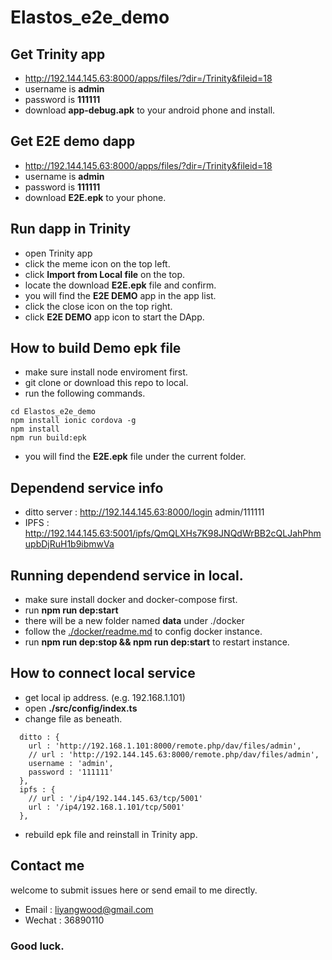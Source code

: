 # Elastos_e2e_demo

## Get Trinity app
* http://192.144.145.63:8000/apps/files/?dir=/Trinity&fileid=18
* username is **admin**
* password is **111111**
* download **app-debug.apk** to your android phone and install.

## Get E2E demo dapp
* http://192.144.145.63:8000/apps/files/?dir=/Trinity&fileid=18
* username is **admin**
* password is **111111**
* download **E2E.epk** to your phone.

## Run dapp in Trinity
* open Trinity app
* click the meme icon on the top left.
* click **Import from Local file** on the top.
* locate the download **E2E.epk** file and confirm.
* you will find the **E2E DEMO** app in the app list.
* click the close icon on the top right.
* click **E2E DEMO** app icon to start the DApp.

## How to build Demo epk file
* make sure install node enviroment first.
* git clone or download this repo to local.
* run the following commands.
```
cd Elastos_e2e_demo
npm install ionic cordova -g
npm install
npm run build:epk
```
* you will find the **E2E.epk** file under the current folder.

## Dependend service info
* ditto server : http://192.144.145.63:8000/login admin/111111
* IPFS : http://192.144.145.63:5001/ipfs/QmQLXHs7K98JNQdWrBB2cQLJahPhmupbDjRuH1b9ibmwVa

## Running dependend service in local.
* make sure install docker and docker-compose first.
* run **npm run dep:start**
* there will be a new folder named **data** under ./docker
* follow the [./docker/readme.md](./docker/readme.md) to config docker instance.
* run **npm run dep:stop && npm run dep:start** to restart instance.

## How to connect local service
* get local ip address. (e.g. 192.168.1.101)
* open **./src/config/index.ts**
* change file as beneath.
```
  ditto : {
    url : 'http://192.168.1.101:8000/remote.php/dav/files/admin',
    // url : 'http://192.144.145.63:8000/remote.php/dav/files/admin',
    username : 'admin',
    password : '111111'
  },
  ipfs : {
    // url : '/ip4/192.144.145.63/tcp/5001'
    url : '/ip4/192.168.1.101/tcp/5001'
  },
```
* rebuild epk file and reinstall in Trinity app.

## Contact me
welcome to submit issues here or send email to me directly.
* Email : liyangwood@gmail.com
* Wechat : 36890110

### Good luck.










